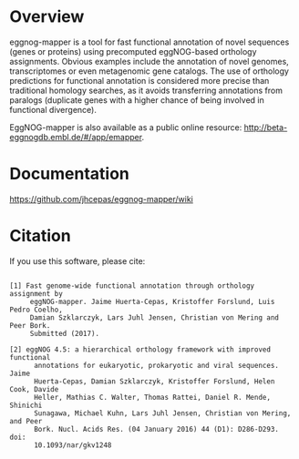 # Overview

eggnog-mapper is a tool for fast functional annotation of novel sequences (genes or proteins) using precomputed eggNOG-based orthology assignments. Obvious examples include the annotation of novel genomes, transcriptomes or even metagenomic gene catalogs. The use of orthology predictions for functional annotation is considered more precise than traditional homology searches, as it avoids transferring annotations from paralogs (duplicate genes with a higher chance of being involved in functional divergence).

EggNOG-mapper is also available as a public online resource: http://beta-eggnogdb.embl.de/#/app/emapper.

# Documentation
https://github.com/jhcepas/eggnog-mapper/wiki

# Citation

If you use this software, please cite:
```

[1] Fast genome-wide functional annotation through orthology assignment by
     eggNOG-mapper. Jaime Huerta-Cepas, Kristoffer Forslund, Luis Pedro Coelho,
     Damian Szklarczyk, Lars Juhl Jensen, Christian von Mering and Peer Bork.
     Submitted (2017).

[2] eggNOG 4.5: a hierarchical orthology framework with improved functional
      annotations for eukaryotic, prokaryotic and viral sequences. Jaime
      Huerta-Cepas, Damian Szklarczyk, Kristoffer Forslund, Helen Cook, Davide
      Heller, Mathias C. Walter, Thomas Rattei, Daniel R. Mende, Shinichi
      Sunagawa, Michael Kuhn, Lars Juhl Jensen, Christian von Mering, and Peer
      Bork. Nucl. Acids Res. (04 January 2016) 44 (D1): D286-D293. doi:
      10.1093/nar/gkv1248
```
